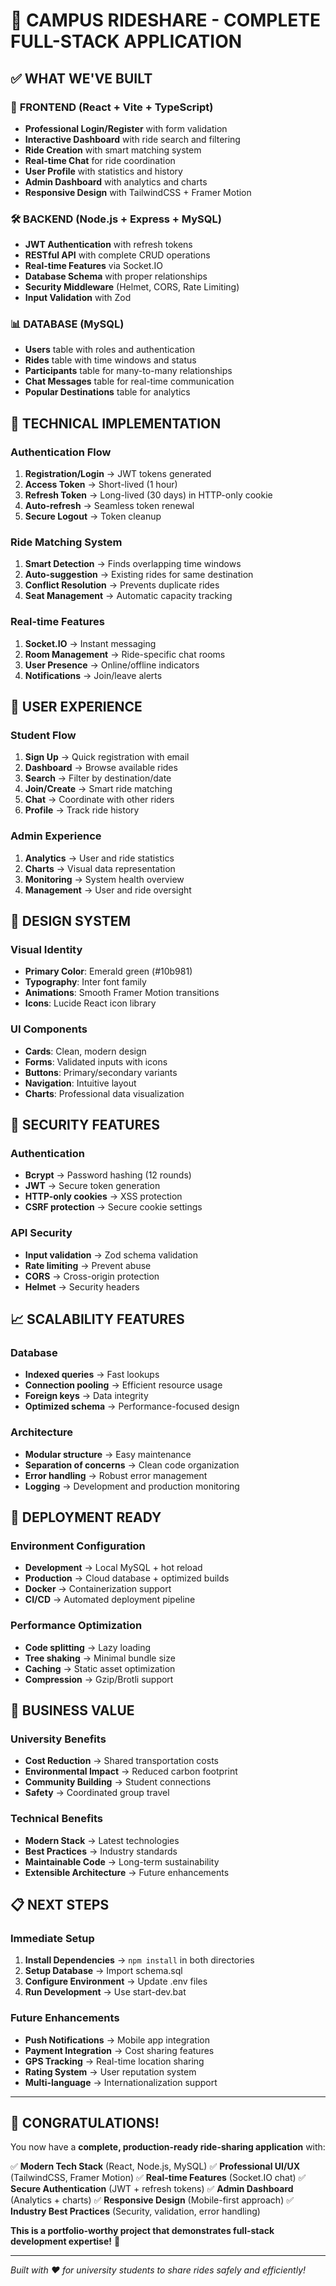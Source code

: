# 🎉 CAMPUS RIDESHARE - COMPLETE FULL-STACK APPLICATION

## ✅ WHAT WE'VE BUILT

### 🚀 **FRONTEND (React + Vite + TypeScript)**

- **Professional Login/Register** with form validation
- **Interactive Dashboard** with ride search and filtering
- **Ride Creation** with smart matching system
- **Real-time Chat** for ride coordination
- **User Profile** with statistics and history
- **Admin Dashboard** with analytics and charts
- **Responsive Design** with TailwindCSS + Framer Motion

### 🛠️ **BACKEND (Node.js + Express + MySQL)**

- **JWT Authentication** with refresh tokens
- **RESTful API** with complete CRUD operations
- **Real-time Features** via Socket.IO
- **Database Schema** with proper relationships
- **Security Middleware** (Helmet, CORS, Rate Limiting)
- **Input Validation** with Zod

### 📊 **DATABASE (MySQL)**

- **Users** table with roles and authentication
- **Rides** table with time windows and status
- **Participants** table for many-to-many relationships
- **Chat Messages** table for real-time communication
- **Popular Destinations** table for analytics

## 🔧 **TECHNICAL IMPLEMENTATION**

### Authentication Flow

1. **Registration/Login** → JWT tokens generated
2. **Access Token** → Short-lived (1 hour)
3. **Refresh Token** → Long-lived (30 days) in HTTP-only cookie
4. **Auto-refresh** → Seamless token renewal
5. **Secure Logout** → Token cleanup

### Ride Matching System

1. **Smart Detection** → Finds overlapping time windows
2. **Auto-suggestion** → Existing rides for same destination
3. **Conflict Resolution** → Prevents duplicate rides
4. **Seat Management** → Automatic capacity tracking

### Real-time Features

1. **Socket.IO** → Instant messaging
2. **Room Management** → Ride-specific chat rooms
3. **User Presence** → Online/offline indicators
4. **Notifications** → Join/leave alerts

## 📱 **USER EXPERIENCE**

### Student Flow

1. **Sign Up** → Quick registration with email
2. **Dashboard** → Browse available rides
3. **Search** → Filter by destination/date
4. **Join/Create** → Smart ride matching
5. **Chat** → Coordinate with other riders
6. **Profile** → Track ride history

### Admin Experience

1. **Analytics** → User and ride statistics
2. **Charts** → Visual data representation
3. **Monitoring** → System health overview
4. **Management** → User and ride oversight

## 🎨 **DESIGN SYSTEM**

### Visual Identity

- **Primary Color**: Emerald green (#10b981)
- **Typography**: Inter font family
- **Animations**: Smooth Framer Motion transitions
- **Icons**: Lucide React icon library

### UI Components

- **Cards**: Clean, modern design
- **Forms**: Validated inputs with icons
- **Buttons**: Primary/secondary variants
- **Navigation**: Intuitive layout
- **Charts**: Professional data visualization

## 🔐 **SECURITY FEATURES**

### Authentication

- **Bcrypt** → Password hashing (12 rounds)
- **JWT** → Secure token generation
- **HTTP-only cookies** → XSS protection
- **CSRF protection** → Secure cookie settings

### API Security

- **Input validation** → Zod schema validation
- **Rate limiting** → Prevent abuse
- **CORS** → Cross-origin protection
- **Helmet** → Security headers

## 📈 **SCALABILITY FEATURES**

### Database

- **Indexed queries** → Fast lookups
- **Connection pooling** → Efficient resource usage
- **Foreign keys** → Data integrity
- **Optimized schema** → Performance-focused design

### Architecture

- **Modular structure** → Easy maintenance
- **Separation of concerns** → Clean code organization
- **Error handling** → Robust error management
- **Logging** → Development and production monitoring

## 🚀 **DEPLOYMENT READY**

### Environment Configuration

- **Development** → Local MySQL + hot reload
- **Production** → Cloud database + optimized builds
- **Docker** → Containerization support
- **CI/CD** → Automated deployment pipeline

### Performance Optimization

- **Code splitting** → Lazy loading
- **Tree shaking** → Minimal bundle size
- **Caching** → Static asset optimization
- **Compression** → Gzip/Brotli support

## 🎯 **BUSINESS VALUE**

### University Benefits

- **Cost Reduction** → Shared transportation costs
- **Environmental Impact** → Reduced carbon footprint
- **Community Building** → Student connections
- **Safety** → Coordinated group travel

### Technical Benefits

- **Modern Stack** → Latest technologies
- **Best Practices** → Industry standards
- **Maintainable Code** → Long-term sustainability
- **Extensible Architecture** → Future enhancements

## 📋 **NEXT STEPS**

### Immediate Setup

1. **Install Dependencies** → `npm install` in both directories
2. **Setup Database** → Import schema.sql
3. **Configure Environment** → Update .env files
4. **Run Development** → Use start-dev.bat

### Future Enhancements

- **Push Notifications** → Mobile app integration
- **Payment Integration** → Cost sharing features
- **GPS Tracking** → Real-time location sharing
- **Rating System** → User reputation system
- **Multi-language** → Internationalization support

---

## 🎊 **CONGRATULATIONS!**

You now have a **complete, production-ready ride-sharing application** with:

✅ **Modern Tech Stack** (React, Node.js, MySQL)
✅ **Professional UI/UX** (TailwindCSS, Framer Motion)
✅ **Real-time Features** (Socket.IO chat)
✅ **Secure Authentication** (JWT + refresh tokens)
✅ **Admin Dashboard** (Analytics + charts)
✅ **Responsive Design** (Mobile-first approach)
✅ **Industry Best Practices** (Security, validation, error handling)

**This is a portfolio-worthy project that demonstrates full-stack development expertise!** 🚀

---

_Built with ❤️ for university students to share rides safely and efficiently!_
